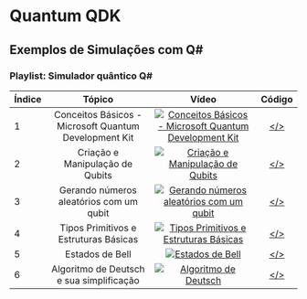 # Quantum QDK
## Exemplos de Simulações com Q#

### Playlist: Simulador quântico Q#

| Índice | Tópico                               | Vídeo | Código |
| -------|:------------------------------------:|:------:|:------:|
| 1  | Conceitos Básicos - Microsoft Quantum Development Kit| [![Conceitos Básicos - Microsoft Quantum Development Kit](https://img.youtube.com/vi/GY-5SL3AtOM/mqdefault.jpg)](https://youtu.be/GY-5SL3AtOM) | [</>](https://github.com/ReinaldoDiasAbreu/QuantumQDK/tree/master/hello) |
| 2  | Criação e Manipulação de Qubits | [![Criação e Manipulação de Qubits](https://img.youtube.com/vi/C112ckzKMHE/mqdefault.jpg)](https://youtu.be/C112ckzKMHE) | [</>](https://github.com/ReinaldoDiasAbreu/QuantumQDK/tree/master/qubit) |
| 3  | Gerando números aleatórios com um qubit | [![Gerando números aleatórios com um qubit](https://img.youtube.com/vi/x-G8NeR4dpg/mqdefault.jpg)](https://youtu.be/x-G8NeR4dpg) | [</>](https://github.com/ReinaldoDiasAbreu/QuantumQDK/tree/master/gerador) |
| 4  | Tipos Primitivos e Estruturas Básicas | [![Tipos Primitivos e Estruturas Básicas](https://img.youtube.com/vi/xPVdvwGFmJc/mqdefault.jpg)](https://youtu.be/xPVdvwGFmJc) | [</>](https://github.com/ReinaldoDiasAbreu/QuantumQDK/blob/master/variaveis/variaveis.ipynb) |
| 5  | Estados de Bell | [![Estados de Bell](https://img.youtube.com/vi/6-MpLWW0wvI/mqdefault.jpg)](https://youtu.be/6-MpLWW0wvI) | [</>](https://github.com/ReinaldoDiasAbreu/QuantumQDK/blob/master/bell/bell.ipynb) |
| 6  | Algoritmo de Deutsch e sua simplificação | [![Algoritmo de Deutsch](https://img.youtube.com/vi/_nJq3oQ6vWQ/mqdefault.jpg)](https://youtu.be/_nJq3oQ6vWQ) | [</>](https://github.com/ReinaldoDiasAbreu/QuantumQDK/blob/master/deutsch/Deutsch.ipynb) |

